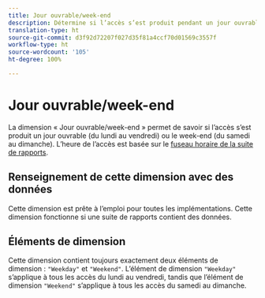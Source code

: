 ```yaml
---
title: Jour ouvrable/week-end
description: Détermine si l’accès s’est produit pendant un jour ouvrable ou le week-end.
translation-type: ht
source-git-commit: d3f92d72207f027d35f81a4ccf70d01569c3557f
workflow-type: ht
source-wordcount: '105'
ht-degree: 100%

---
```



# Jour ouvrable/week-end

La dimension « Jour ouvrable/week-end » permet de savoir si l’accès s’est produit un jour ouvrable (du lundi au vendredi) ou le week-end (du samedi au dimanche). L’heure de l’accès est basée sur le [fuseau horaire de la suite de rapports](/help/admin/admin/general-acct-settings-admin.md).

## Renseignement de cette dimension avec des données

Cette dimension est prête à l’emploi pour toutes les implémentations. Cette dimension fonctionne si une suite de rapports contient des données.

## Éléments de dimension

Cette dimension contient toujours exactement deux éléments de dimension : `"Weekday"` et `"Weekend"`. L’élément de dimension `"Weekday"` s’applique à tous les accès du lundi au vendredi, tandis que l’élément de dimension `"Weekend"` s’applique à tous les accès du samedi au dimanche.
